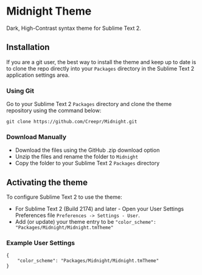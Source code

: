 # Midnight Theme

Dark, High-Contrast syntax theme for Sublime Text 2.

## Installation

If you are a git user, the best way to install the theme and keep up to date is to clone the repo directly into your `Packages` directory in the Sublime Text 2 application settings area.

### Using Git

Go to your Sublime Text 2 `Packages` directory and clone the theme repository using the command below:

    git clone https://github.com/Creepr/Midnight.git

### Download Manually

* Download the files using the GitHub .zip download option
* Unzip the files and rename the folder to `Midnight`
* Copy the folder to your Sublime Text 2 `Packages` directory

## Activating the theme

To configure Sublime Text 2 to use the theme:

* For Sublime Text 2 (Build 2174) and later - Open your User Settings Preferences file `Preferences -> Settings - User`.
* Add (or update) your theme entry to be `"color_scheme": "Packages/Midnight/Midnight.tmTheme"`

### Example User Settings

    {
        "color_scheme": "Packages/Midnight/Midnight.tmTheme"
    }
